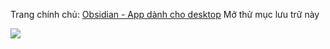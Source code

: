 Trang chính chủ: [Obsidian - App dành cho desktop](https://obsidian.md/)
Mở thử mục lưu trữ này

![](https://obsidian.md/images/screenshot-1.0-hero-combo.png)
